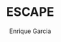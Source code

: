 ---
title: "ESCAPE"
author: "Enrique Garcia"
layout: default
organization: ESCAPE
logo: Escape-logo.png
description: |
  [ESCAPE](https://projectescape.eu/) mission is to establish a single 
  cluster of next generation European 
  Strategy Forum on Research Infrastructures (ESFRI) facilities 
  in the area of astronomy- and accelerator-based particle physics. 
  The purpose of this open source and collaborative environment is to 
  implement a functional link between the concerned ESFRI projects 
  and European Open Science Cloud (EOSC).
---